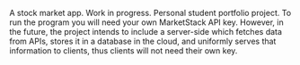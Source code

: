 A stock market app.
Work in progress. 
Personal student portfolio project.
To run the program you will need your own MarketStack API key.
However, in the future, the project intends to include a server-side which fetches
data from APIs, stores it in a database in the cloud, and uniformly serves that information to clients,
thus clients will not need their own key.